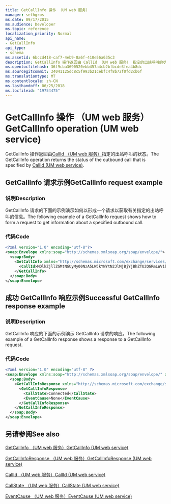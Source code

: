 ```yaml
---
title: GetCallInfo 操作 （UM web 服务）
manager: sethgros
ms.date: 09/17/2015
ms.audience: Developer
ms.topic: reference
localization_priority: Normal
api_name:
- GetCallInfo
api_type:
- schema
ms.assetid: 6bccd418-caf7-4eb9-8a6f-410e56a635c3
description: GetCallInfo 操作返回由 CallId （UM web 服务） 指定的出站呼叫的状态。
ms.openlocfilehash: 36f9cba3690520ebb457a4cb2bfbcde3fea4b8dc
ms.sourcegitcommit: 34041125dc8c5f993b21cebfc4f8b72f0fd2cb6f
ms.translationtype: MT
ms.contentlocale: zh-CN
ms.lasthandoff: 06/25/2018
ms.locfileid: "19754475"
---
```

# <a name="getcallinfo-operation-um-web-service"></a><span data-ttu-id="92307-103">GetCallInfo 操作 （UM web 服务）</span><span class="sxs-lookup"><span data-stu-id="92307-103">GetCallInfo operation (UM web service)</span></span>

<span data-ttu-id="92307-104">GetCallInfo 操作返回由[CallId （UM web 服务）](callid-um-web-service.md)指定的出站呼叫的状态。</span><span class="sxs-lookup"><span data-stu-id="92307-104">The GetCallInfo operation returns the status of the outbound call that is specified by [CallId (UM web service)](callid-um-web-service.md).</span></span>
  
## <a name="getcallinfo-request-example"></a><span data-ttu-id="92307-105">GetCallInfo 请求示例</span><span class="sxs-lookup"><span data-stu-id="92307-105">GetCallInfo request example</span></span>

### <a name="description"></a><span data-ttu-id="92307-106">说明</span><span class="sxs-lookup"><span data-stu-id="92307-106">Description</span></span>

<span data-ttu-id="92307-107">GetCallInfo 请求的下面的示例演示如何以形成一个请求以获取有关指定的出站呼叫的信息。</span><span class="sxs-lookup"><span data-stu-id="92307-107">The following example of a GetCallInfo request shows how to form a request to get information about a specified outbound call.</span></span>
  
### <a name="code"></a><span data-ttu-id="92307-108">代码</span><span class="sxs-lookup"><span data-stu-id="92307-108">Code</span></span>

```XML
<?xml version="1.0" encoding="utf-8"?>
<soap:Envelope xmlns:soap="http://schemas.xmlsoap.org/soap/envelope/">
  <soap:Body>
    <GetCallInfo xmlns="http://schemas.microsoft.com/exchange/services/2006/messages">
      <CallId>MDlkZjllZGMtNGUyMy00NzA5LWJkYWYtN2JlMjBjYjBhZTU2QGRmLWV1bS0wMS5leGNoYW5nZS5jb3JwLm1pY3Jvc29mdC5jb20=</CallId>
    </GetCallInfo>
  </soap:Body>
</soap:Envelope>
```

## <a name="successful-getcallinfo-response-example"></a><span data-ttu-id="92307-109">成功 GetCallInfo 响应示例</span><span class="sxs-lookup"><span data-stu-id="92307-109">Successful GetCallInfo response example</span></span>

### <a name="description"></a><span data-ttu-id="92307-110">说明</span><span class="sxs-lookup"><span data-stu-id="92307-110">Description</span></span>

<span data-ttu-id="92307-111">GetCallInfo 响应的下面的示例演示 GetCallInfo 请求的响应。</span><span class="sxs-lookup"><span data-stu-id="92307-111">The following example of a GetCallInfo response shows a response to a GetCallInfo request.</span></span>
  
### <a name="code"></a><span data-ttu-id="92307-112">代码</span><span class="sxs-lookup"><span data-stu-id="92307-112">Code</span></span>

```XML
<?xml version="1.0" encoding="utf-8" ?> 
<soap:Envelope xmlns:soap="http://schemas.xmlsoap.org/soap/envelope/" xmlns:xsi="http://www.w3.org/2001/XMLSchema-instance" xmlns:xsd="http://www.w3.org/2001/XMLSchema">
  <soap:Body>
    <GetCallInfoResponse xmlns="http://schemas.microsoft.com/exchange/services/2006/messages">
      <GetCallInfoResponse>
        <CallState>Connected</CallState> 
        <EventCause>None</EventCause> 
      </GetCallInfoResponse>
    </GetCallInfoResponse>
  </soap:Body>
</soap:Envelope>
```

## <a name="see-also"></a><span data-ttu-id="92307-113">另请参阅</span><span class="sxs-lookup"><span data-stu-id="92307-113">See also</span></span>



[<span data-ttu-id="92307-114">GetCallInfo （UM web 服务）</span><span class="sxs-lookup"><span data-stu-id="92307-114">GetCallInfo (UM web service)</span></span>](getcallinfo-um-web-service.md)
  
[<span data-ttu-id="92307-115">GetCallInfoResponse （UM web 服务）</span><span class="sxs-lookup"><span data-stu-id="92307-115">GetCallInfoResponse (UM web service)</span></span>](getcallinforesponse-um-web-service.md)
  
[<span data-ttu-id="92307-116">CallId （UM web 服务）</span><span class="sxs-lookup"><span data-stu-id="92307-116">CallId (UM web service)</span></span>](callid-um-web-service.md)
  
[<span data-ttu-id="92307-117">CallState （UM web 服务）</span><span class="sxs-lookup"><span data-stu-id="92307-117">CallState (UM web service)</span></span>](callstate-um-web-service.md)
  
[<span data-ttu-id="92307-118">EventCause （UM web 服务）</span><span class="sxs-lookup"><span data-stu-id="92307-118">EventCause (UM web service)</span></span>](eventcause-um-web-service.md)

